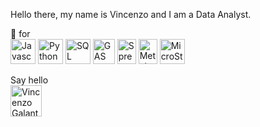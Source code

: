 Hello there, my name is Vincenzo and I am a Data Analyst.

🖤 for <br>
<a href="https://developer.mozilla.org/en-US/docs/Web/JavaScript" target="_blank" rel="noreferrer"><img src="https://i.ibb.co/TRvN9BQ/kisspng-javascript-computer-icons-scalable-vector-graphics-list-of-javascript-enhancements-fandom-de.png" height=40 width=40 alt="Javascript"></a> <a href="https://www.python.org/" target="_blank" rel="noreferrer"><img src="https://i.ibb.co/9strQWb/kisspng-portable-network-graphics-scalable-vector-graphics-program-image-processing-apps-in-cpp-c-or.png" height=40 width=40 alt="Python"></a> <a href="https://en.wikipedia.org/wiki/SQL" target="_blank" rel="noreferrer"><img src="https://i.ibb.co/9vQPxcR/kisspng-computer-icons-sql-computer-file-portable-network-some-best-practices-for-coding-and-program.png" height=40 width=40 alt="SQL"></a> <a href="https://developers.google.com/apps-script" target="_blank" rel="noreferrer"><img src="https://i.ibb.co/8jypWX4/kisspng-google-apps-script-g-suite-google-docs-scripting-l-5af892460e7d85-8811320915262398140594.png" height=40 width=35 alt="GAS"></a> <a href="https://www.google.com/sheets/about/" target="_blank" rel="noreferrer"><img src="https://i.ibb.co/Kjx3njh/kisspng-google-docs-google-sheets-spreadsheet-g-suite-google-5ad36b18263c25-9499901915238049521566.png" height=40 width=30 alt="Spreadsheets"></a> <a href="https://www.metabase.com" target="_blank" rel="noreferrer"><img src="https://www.metabase.com/images/logo.svg" height=40 width=30 alt="Metabase"></a> <a href="https://www.microstrategy.com/" target="_blank" rel="noreferrer"><img src="https://play-lh.googleusercontent.com/yJmxjuTGKlajU3-Oly2wsKXlb2zQzpoi1topMBiSCLSKYC5we5i2iPkXaiMRQoOVPNY" height=40 width=40 alt="MicroStrategy"></a> 

Say hello <br> <a href="https://www.linkedin.com/in/galantevincenzo/" target="_blank" rel="noreferrer"> <img align="left" alt="Vincenzo Galante - LinkedIn" width="50px" src="https://camo.githubusercontent.com/941103b55ebacbfa446f1ade5f01f1419a12a2c6133fb07ef8894a524566498a/68747470733a2f2f636f6e74656e742e6c696e6b6564696e2e636f6d2f636f6e74656e742f64616d2f6d652f627573696e6573732f656e2d75732f616d702f6272616e642d736974652f76322f62672f4c492d4275672e7376672e6f726967696e616c2e737667" style="max-width: 100%;">
